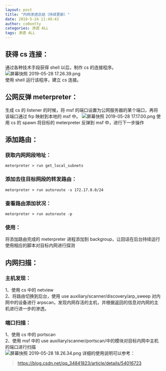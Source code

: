 ```yaml
---
layout: post
title: "内网渗透总结（持续更新）"
date: 2019-5-24 11:49:43
author: co0ontty
categories: 渗透 ALL
tags: 渗透 ALL 
---
```

## 获得 cs 连接： 
通过各种技术手段获得 shell 以后，制作 cs 的连接程序。
![屏幕快照 2019-05-28 17.26.39.png](https://i.loli.net/2019/05/28/5cecfeed4ba9298900.png)  
使用 shell 运行该程序，建立 cs 连接。
## 公网反弹 meterpreter：  
生成 cs 的 listener 的时候，将 msf 的端口设置为公网服务器的某个端口，再将该端口通过 frp 映射到本地的 msf 中。
![屏幕快照 2019-05-28 17.17.00.png](https://i.loli.net/2019/05/28/5cecfcc20e98925613.png)
使用 cs 的 spawn 将目标的 meterpreter 反弹到 msf 中，进行下一步操作
## 添加路由：
### 获取内网网段地址：
```shell
meterpreter > run get_local_subnets
```
###  添加去往目标网段的转发路由：
```shell
meterpreter > run autoroute -s 172.17.0.0/24
```
### 查看路由添加状况：  
```shell
meterpreter > run autoroute -p
```
### 使用：  
将添加路由完成的 meterpreter 进程添加到 backgroup，让回话在后台持续运行   
使用相应的脚本对目标内网进行探测  
## 内网扫描：
### 主机发现：
1、使用 cs 中的 netview   
2、将路由切换到后台，使用 use auxiliary/scanner/discovery/arp_sweep   对内网中的设备进行 arpscan，发现内网存活的主机，并根据返回的信息对内网的主机进行进一步的渗透。 
### 端口扫描：
1、使用 cs 中的 portscan  
2、使用 msf 中的 use auxiliary/scanner/portscan/中的模块对目标内网中主机的端口进行扫描  
![屏幕快照 2019-05-28 18.26.34.png](https://i.loli.net/2019/05/28/5ced0ceeb792189976.png)
详细的使用说明可以参考：
>https://blog.csdn.net/qq_34841823/article/details/54016723
